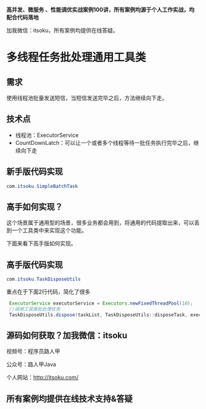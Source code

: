 **高并发、微服务 、性能调优实战案例100讲，所有案例均源于个人工作实战，均配合代码落地**

加我微信：itsoku，所有案例均提供在线答疑。



# 多线程任务批处理通用工具类



## 需求

使用线程池批量发送短信，当短信发送完毕之后，方法继续向下走。



## 技术点

- 线程池：ExecutorService
- CountDownLatch：可以让一个或者多个线程等待一批任务执行完毕之后，继续向下走



## 新手版代码实现

```java
com.itsoku.SimpleBatchTask
```



## 高手如何实现？

这个场景属于通用型的场景，很多业务都会用到，将通用的代码提取出来，可以丢到一个工具类中来实现这个功能。

下面来看下高手版如何实现。



## 高手版代码实现

```java
com.itsoku.TaskDisposeUtils
```

重点在于下面2行代码，简化了很多

```java
 ExecutorService executorService = Executors.newFixedThreadPool(10);
 //调用工具类批处理任务
 TaskDisposeUtils.dispose(taskList, TaskDisposeUtils::disposeTask, executorService);
```



## 源码如何获取？加我微信：itsoku

视频号：程序员路人甲

公众号：路人甲Java

个人网站：http://itsoku.com/



## 所有案例均提供在线技术支持&答疑